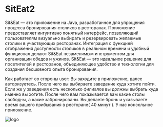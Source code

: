 # SitEat2
Sit&Eat — это приложение на Java, разработанное для упрощения процесса бронирования столиков в ресторанах. Приложение предоставляет интуитивно понятный интерфейс, позволяющий пользователям визуально выбирать и резервировать желаемые столики в участвующих ресторанах. Интеграция с функцией отображения доступности столиков в реальном времени и удобный функционал делают Sit&Eat незаменимым инструментом для организации обедов и ужинов. Sit&Eat — это идеальное решение для посетителей и ресторанов, объединяющее удобство и технологии для создания бесшовного опыта бронирования.

Как работает со стороны user: Вы заходите в приложение, далее авторизуетесь. После чего вы выбираете заведение куда хотите пойти. Если же у заведения есть несколько филиалов вы должны выбрать куда именно вы хотите. После чего вам показывается вам какие столы свободны, а какие забронированы. Вы делаете бронь и указываете время вашего прибывания в ресторане( 40 минут ). У нас консольное приложение. 

![logo](https://github.com/user-attachments/assets/d0d2cd20-de8d-48db-bd86-5acab17ec7d0)
